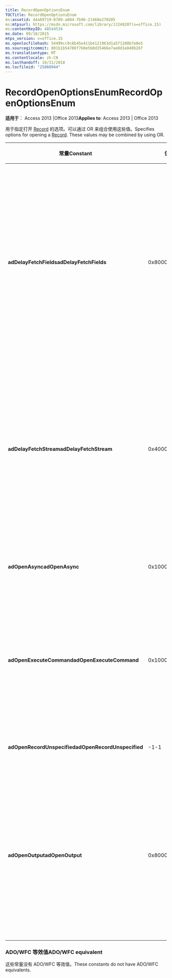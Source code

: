```yaml
---
title: RecordOpenOptionsEnum
TOCTitle: RecordOpenOptionsEnum
ms:assetid: 44a69719-0789-a084-fb96-21468e270205
ms:mtpsurl: https://msdn.microsoft.com/library/JJ249207(v=office.15)
ms:contentKeyID: 48544534
ms.date: 09/18/2015
mtps_version: v=office.15
ms.openlocfilehash: 54499cc9c8b45e411b4121963d1a571100b7e0e5
ms.sourcegitcommit: 801b1b54786f7b0e5b0d35466e7ae8d1e840b26f
ms.translationtype: MT
ms.contentlocale: zh-CN
ms.lasthandoff: 10/31/2018
ms.locfileid: "25860944"
---
```

# <a name="recordopenoptionsenum"></a><span data-ttu-id="6c32b-102">RecordOpenOptionsEnum</span><span class="sxs-lookup"><span data-stu-id="6c32b-102">RecordOpenOptionsEnum</span></span>


<span data-ttu-id="6c32b-103">**适用于**： Access 2013 |Office 2013</span><span class="sxs-lookup"><span data-stu-id="6c32b-103">**Applies to**: Access 2013 | Office 2013</span></span>

<span data-ttu-id="6c32b-p101">用于指定打开 [Record](record-object-ado.md) 的选项。可以通过 OR 来组合使用这些值。</span><span class="sxs-lookup"><span data-stu-id="6c32b-p101">Specifies options for opening a [Record](record-object-ado.md). These values may be combined by using OR.</span></span>

<table>
<colgroup>
<col style="width: 33%" />
<col style="width: 33%" />
<col style="width: 33%" />
</colgroup>
<thead>
<tr class="header">
<th><p><span data-ttu-id="6c32b-106">常量</span><span class="sxs-lookup"><span data-stu-id="6c32b-106">Constant</span></span></p></th>
<th><p><span data-ttu-id="6c32b-107">值</span><span class="sxs-lookup"><span data-stu-id="6c32b-107">Value</span></span></p></th>
<th><p><span data-ttu-id="6c32b-108">说明</span><span class="sxs-lookup"><span data-stu-id="6c32b-108">Description</span></span></p></th>
</tr>
</thead>
<tbody>
<tr class="odd">
<td><p><span data-ttu-id="6c32b-109"><strong>adDelayFetchFields</strong></span><span class="sxs-lookup"><span data-stu-id="6c32b-109"><strong>adDelayFetchFields</strong></span></span></p></td>
<td><p><span data-ttu-id="6c32b-110">0x8000</span><span class="sxs-lookup"><span data-stu-id="6c32b-110">0x8000</span></span></p></td>
<td><p><span data-ttu-id="6c32b-p102">向提供程序指示：最初不需要检索与 <strong>Record</strong> 关联的字段，而是可以在第一次尝试访问字段时进行检索。缺少此标志时指示执行默认行为，即检索所有 <strong>Record</strong> 对象字段。</span><span class="sxs-lookup"><span data-stu-id="6c32b-p102">Indicates to the provider that the fields associated with the <strong>Record</strong> need not be retrieved initially, but can be retrieved at the first attempt to access the field. The default behavior, indicated by the absence of this flag, is to retrieve all the <strong>Record</strong> object fields.</span></span></p></td>
</tr>
<tr class="even">
<td><p><span data-ttu-id="6c32b-113"><strong>adDelayFetchStream</strong></span><span class="sxs-lookup"><span data-stu-id="6c32b-113"><strong>adDelayFetchStream</strong></span></span></p></td>
<td><p><span data-ttu-id="6c32b-114">0x4000</span><span class="sxs-lookup"><span data-stu-id="6c32b-114">0x4000</span></span></p></td>
<td><p><span data-ttu-id="6c32b-p103">向提供程序指示：最初不需要检索与 <strong>Record</strong> 关联的默认流。缺少此标志时指示执行默认行为，即检索与 <strong>Record</strong> 对象关联的默认流。</span><span class="sxs-lookup"><span data-stu-id="6c32b-p103">Indicates to the provider that the default stream associated with the <strong>Record</strong> need not be retrieved initially. The default behavior, indicated by the absence of this flag, is to retrieve the default stream associated with the <strong>Record</strong> object.</span></span></p></td>
</tr>
<tr class="odd">
<td><p><span data-ttu-id="6c32b-117"><strong>adOpenAsync</strong></span><span class="sxs-lookup"><span data-stu-id="6c32b-117"><strong>adOpenAsync</strong></span></span></p></td>
<td><p><span data-ttu-id="6c32b-118">0x1000</span><span class="sxs-lookup"><span data-stu-id="6c32b-118">0x1000</span></span></p></td>
<td><p><span data-ttu-id="6c32b-119">指示 <strong>Record</strong> 对象以异步模式打开。</span><span class="sxs-lookup"><span data-stu-id="6c32b-119">Indicates that the <strong>Record</strong> object is opened in asynchronous mode.</span></span></p></td>
</tr>
<tr class="even">
<td><p><span data-ttu-id="6c32b-120"><strong>adOpenExecuteCommand</strong></span><span class="sxs-lookup"><span data-stu-id="6c32b-120"><strong>adOpenExecuteCommand</strong></span></span></p></td>
<td><p><span data-ttu-id="6c32b-121">0x10000</span><span class="sxs-lookup"><span data-stu-id="6c32b-121">0x10000</span></span></p></td>
<td><p><span data-ttu-id="6c32b-p104">指示源字符串包含应执行的命令文本。此值与 <strong>Recordset.Open</strong> 上的 <strong>adCmdText</strong> 选项等同。</span><span class="sxs-lookup"><span data-stu-id="6c32b-p104">Indicates that the Source string contains command text that should be executed. This value is equivalent to the <strong>adCmdText</strong> option on <strong>Recordset.Open</strong>.</span></span></p></td>
</tr>
<tr class="odd">
<td><p><span data-ttu-id="6c32b-124"><strong>adOpenRecordUnspecified</strong></span><span class="sxs-lookup"><span data-stu-id="6c32b-124"><strong>adOpenRecordUnspecified</strong></span></span></p></td>
<td><p><span data-ttu-id="6c32b-125">-1</span><span class="sxs-lookup"><span data-stu-id="6c32b-125">-1</span></span></p></td>
<td><p><span data-ttu-id="6c32b-p105">默认值。指示未指定选项。</span><span class="sxs-lookup"><span data-stu-id="6c32b-p105">Default. Indicates no options are specified.</span></span></p></td>
</tr>
<tr class="even">
<td><p><span data-ttu-id="6c32b-128"><strong>adOpenOutput</strong></span><span class="sxs-lookup"><span data-stu-id="6c32b-128"><strong>adOpenOutput</strong></span></span></p></td>
<td><p><span data-ttu-id="6c32b-129">0x800000</span><span class="sxs-lookup"><span data-stu-id="6c32b-129">0x800000</span></span></p></td>
<td><p><span data-ttu-id="6c32b-p106">指示如果源指向的节点包含可执行脚本（如 .ASP 页），则打开的 <strong>Record</strong> 将包含执行后的脚本的结果。此值仅对于非集合记录有效。</span><span class="sxs-lookup"><span data-stu-id="6c32b-p106">Indicates that if the source points to a node that contains an executable script (such as an .ASP page), then the opened <strong>Record</strong> will contain the results of the executed script. This value is only valid with non-collection records.</span></span></p></td>
</tr>
</tbody>
</table>


### <a name="adowfc-equivalent"></a><span data-ttu-id="6c32b-132">ADO/WFC 等效值</span><span class="sxs-lookup"><span data-stu-id="6c32b-132">ADO/WFC equivalent</span></span>

<span data-ttu-id="6c32b-133">这些常量没有 ADO/WFC 等效值。</span><span class="sxs-lookup"><span data-stu-id="6c32b-133">These constants do not have ADO/WFC equivalents.</span></span>

